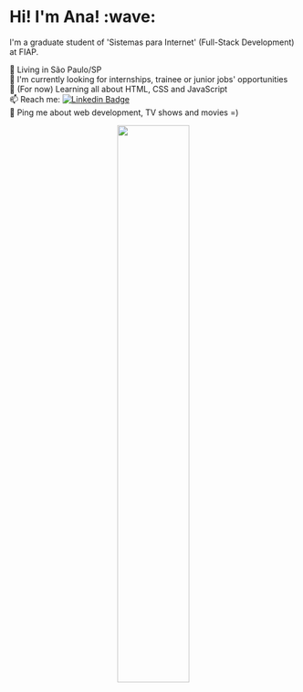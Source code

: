 <h1> Hi! I'm Ana! :wave:</h1>

I'm a graduate student of 'Sistemas para Internet' (Full-Stack Development) at FIAP.

📌 Living in São Paulo/SP <br>
🔎 I'm currently looking for internships, trainee or junior jobs' opportunities <br>
🌱 (For now) Learning all about HTML, CSS and JavaScript <br>
📫 Reach me: [![Linkedin Badge](https://img.shields.io/badge/-LinkedIn-blue?style=flat&logo=Linkedin&logoColor=white)](https://www.linkedin.com/in/anaclaudiafv/) <br>
💬 Ping me about web development, TV shows and movies =) <br>


<div id="header" align="center">
  <img src="https://i.pinimg.com/originals/d3/ca/2b/d3ca2b6b5b0d90c4b98195b205defa29.gif" width="50%"/>
</div>
